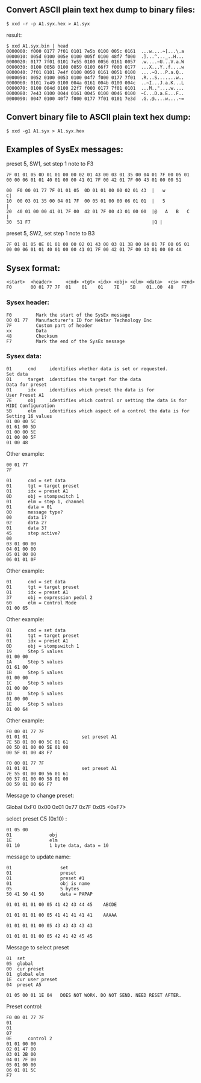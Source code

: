 ## Convert ASCII plain text hex dump to binary files:

    $ xxd -r -p A1.syx.hex > A1.syx
    
result:

    $ xxd A1.syx.bin | head
    0000000: f000 0177 7f01 0101 7e5b 0100 005c 0161  ...w....~[...\.a
    0000010: 005d 0100 005e 0100 005f 0100 48f7 f000  .]...^..._..H...
    0000020: 0177 7f01 0101 7e55 0100 0056 0161 0057  .w....~U...V.a.W
    0000030: 0100 0058 0100 0059 0100 66f7 f000 0177  ...X...Y..f....w
    0000040: 7f01 0101 7e4f 0100 0050 0161 0051 0100  ....~O...P.a.Q..
    0000050: 0052 0100 0053 0100 04f7 f000 0177 7f01  .R...S.......w..
    0000060: 0101 7e49 0100 004a 0161 004b 0100 004c  ..~I...J.a.K...L
    0000070: 0100 004d 0100 22f7 f000 0177 7f01 0101  ...M.."....w....
    0000080: 7e43 0100 0044 0161 0045 0100 0046 0100  ~C...D.a.E...F..
    0000090: 0047 0100 40f7 f000 0177 7f01 0101 7e3d  .G..@....w....~=
    

## Convert binary file to ASCII plain text hex dump:

    $ xxd -g1 A1.syx > A1.syx.hex

    
## Examples of SysEx messages:

preset 5, SW1, set step 1 note to F3

    7F 01 01 05 0D 01 01 00 00 02 01 43 00 03 01 35 00 04 01 7F 00 05 01 00 00 06 01 01 40 01 00 00 41 01 7F 00 42 01 7F 00 43 01 00 00 51

    00  F0 00 01 77 7F 01 01 05  0D 01 01 00 00 02 01 43  |   w           C|
    10  00 03 01 35 00 04 01 7F  00 05 01 00 00 06 01 01  |   5            |
    20  40 01 00 00 41 01 7F 00  42 01 7F 00 43 01 00 00  |@   A   B   C   |
    30  51 F7                                             |Q |

preset 5, SW2, set step 1 note to B3

    7F 01 01 05 0E 01 01 00 00 02 01 43 00 03 01 3B 00 04 01 7F 00 05 01 00 00 06 01 01 40 01 00 00 41 01 7F 00 42 01 7F 00 43 01 00 00 4A
    
    
## Sysex format:

    <start>  <header>     <cmd> <tgt> <idx> <obj> <elm> <data>  <cs> <end>
    F0       00 01 77 7F  01    01    01    7E    5B    01..00  48   F7      
    
### Sysex header:

    F0         Mark the start of the SysEx message
    00 01 77   Manufacturer's ID for Nektar Technology Inc
    7F         Custom part of header
    xx		   Data
    48         Checksum
    F7		   Mark the end of the SysEx message
    
### Sysex data:    

    01      cmd     identifies whether data is set or requested.            Set data
    01      target  identifies the target for the data                      Data for preset
    01      idx     identifies which preset the data is for                 User Preset A1
    7E      obj     identifies which control or setting the data is for     MIDI Configuration 
    5B      elm     identifies which aspect of a control the data is for    Setting 16 values
    01 00 00 5C 
    01 61 00 5D 
    01 00 00 5E 
    01 00 00 5F 
    01 00 48
    
Other example:

    00 01 77 
    7F 
    
    01      cmd = set data 
    01      tgt = target preset
    01      idx = preset A1 
    0D      obj = stompswitch 1 
    01      elm = step 1, channel      
    01      data = 01
    00      message type?  
    00      data 1? 
    02      data 2?    
    01      data 3? 
    45      step active?      
    00 
    03 01 00 00 
    04 01 00 00 
    05 01 00 00 
    06 01 01 0F


Other example:

    01      cmd = set data 
    01      tgt = target preset
    01      idx = preset A1 
    37      obj = expression pedal 2
    60      elm = Control Mode
    01 00 65 


Other example:

    01      cmd = set data 
    01      tgt = target preset
    01      idx = preset A1 
    0D      obj = stompswitch 1 
    19      Step 5 values
    01 00 00 
    1A      Step 5 values
    01 61 00 
    1B      Step 5 values
    01 00 00 
    1C      Step 5 values 
    01 00 00 
    1D      Step 5 values
    01 00 00 
    1E      Step 5 values
    01 00 64 


Other example:
    
    F0 00 01 77 7F 
    01 01 01                    set preset A1
    7E 5B 01 00 00 5C 01 61
    00 5D 01 00 00 5E 01 00
    00 5F 01 00 48 F7
    
    F0 00 01 77 7F 
    01 01 01                    set preset A1
    7E 55 01 00 00 56 01 61
    00 57 01 00 00 58 01 00
    00 59 01 00 66 F7
    
Message to change preset:

Global
0xF0 0x00 0x01 0x77 0x7F <cmd> 0x05 <idx> <obj> <elm> <data> <cs> <0xF7>

select preset C5 (0x10) :

    01 05 00 
    01              obj
    1E              elm
    01 10           1 byte data, data = 10
       

message to update name:

    01                  set
    01                  preset
    01                  preset #1
    01                  obj is name
    05                  5 bytes 
    50 41 50 41 50      data = PAPAP
        
    01 01 01 01 00 05 41 42 43 44 45    ABCDE
    
    01 01 01 01 00 05 41 41 41 41 41    AAAAA
    
    01 01 01 01 00 05 43 43 43 43 43 
    
    01 01 01 01 00 05 42 41 42 45 45 
    
    
Message to select preset

    01  set
    05  global
    00  cur preset
    01  global elm
    1E  cur user preset
    04  preset A5
    
    01 05 00 01 1E 04   DOES NOT WORK. DO NOT SEND. NEED RESET AFTER.
    
Preset control:

    F0 00 01 77 7F 
    01 
    01 
    07 
    0E      control 2 
    01 01 00 00 
    02 01 47 00 
    03 01 2B 00 
    04 01 7F 00 
    05 01 00 00 
    06 01 01 5C 
    F7    
    
    